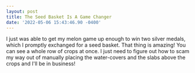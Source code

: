 ```yaml
--- 
layout: post 
title: The Seed Basket Is A Game Changer 
date: '2022-05-06 15:43:46.90 -0400' 
--- 
```

I just was able to get my melon game up enough to win two silver medals, which I promptly exchanged for a seed 
basket. That thing is amazing! You can see a whole row of crops at once. I just need to figure out how to scam 
my way out of manually placing the water-covers and the slabs above the crops and I'll be in business!
